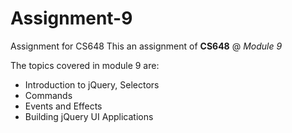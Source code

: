 # Assignment-9
 Assignment for CS648
 This an assignment of **CS648** @ _Module 9_
 
 The topics covered in module 9 are:
 * Introduction to jQuery, Selectors
 * Commands
 * Events and Effects
 * Building jQuery UI Applications

